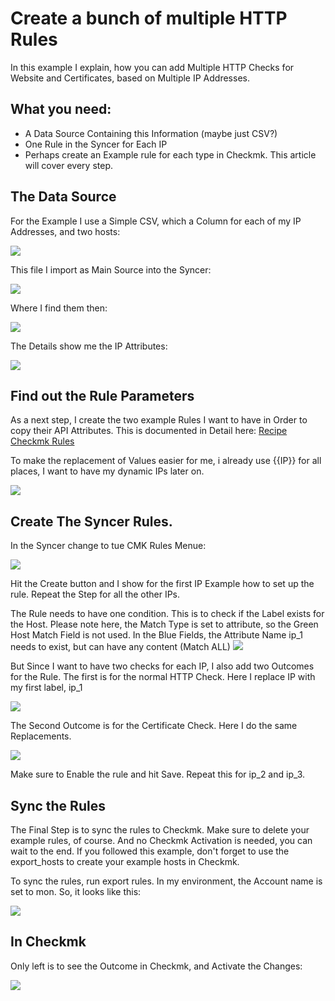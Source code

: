 # Create a bunch of multiple HTTP Rules
In this example I explain, how you can add Multiple HTTP Checks for Website and Certificates, based on Multiple IP Addresses. 

## What you need:
- A Data Source Containing this Information (maybe just CSV?)
- One Rule in the Syncer for Each IP
- Perhaps create an Example rule for each type in Checkmk.
This article will cover every step.


## The Data Source
For the Example I use a Simple CSV, which a Column for each of my IP Addresses, and two hosts:

![](img/recipe_multi_http_1.png)

This file I import as Main Source into the Syncer:

![](img/recipe_multi_http_2.png)

Where I find them then:

![](img/recipe_multi_http_3.png)

The Details show me the IP Attributes:

![](img/recipe_multi_http_4.png)

## Find out the Rule Parameters

As a next step, I create the two example Rules I want to have in Order to copy their API Attributes. This is documented in Detail here: [Recipe Checkmk Rules](recipe_checkmk_rules.md)

To make the replacement of Values easier for me, i already use {{IP}} for all places, I want to have my dynamic IPs later on.

![](img/recipe_multi_http_5.png)

## Create The Syncer Rules.
In the Syncer change to tue CMK Rules Menue:

![](img/recipe_multi_http_6.png)

Hit the Create button and I show for the first IP Example how to set up the rule. Repeat the Step for all the other IPs.

The Rule needs to have one condition. This is to check if the Label exists for the Host.
Please note here, the Match Type is set to attribute, so the Green Host Match Field is not used. In the Blue Fields, the Attribute Name ip_1 needs to exist, but can have any content (Match ALL)
![](img/recipe_multi_http_7.png)

But Since I want to have two checks for each IP, I also add two Outcomes for the Rule.
The first is for the normal HTTP Check. Here I replace IP with my first label, ip_1

![](img/recipe_multi_http_8.png)

The Second Outcome is for the Certificate Check. 
Here I do the same Replacements.

![](img/recipe_multi_http_9.png)

Make sure to Enable the rule and hit Save.
Repeat this for ip_2 and ip_3.


## Sync the Rules
The Final Step is to sync the rules to Checkmk. Make sure to delete your example rules, of course. And no Checkmk Activation is needed, you can wait to the end.
If you followed this example, don't forget to use the export_hosts to create your example hosts in Checkmk.

To sync the rules, run export rules. In my environment, the Account name is set to mon. So, it looks like this:

![](img/recipe_multi_http_10.png)

## In Checkmk
Only left is to see the Outcome in Checkmk, and Activate the Changes:

![](img/recipe_multi_http_11.png)












